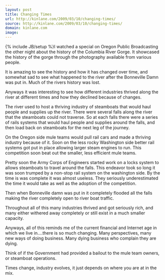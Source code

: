 ```yaml
---
layout: post
title: Changing Times
url: http://kinlane.com/2009/03/10/changing-times/
source: http://kinlane.com/2009/03/10/changing-times/
domain: kinlane.com
image: 
---
```

{% include JB/setup %}I watched a special on Oregon Public Broadcasting the other night about the history of the Columbia River Gorge. It showcased the history of the gorge through the photography available from various people.<p></p>
It is amazing to see the history and how it has changed over time, and somewhat sad to see what happened to the river after the Bonneville Damn was put in. Much of the rivers history was lost.<p></p>
Anyways it was interesting to see how different industries thrived along the river at different times and how they declined because of changes.<p></p>
The river used to host a thriving industry of steamboats that would haul people and supplies up the river. There were several falls along the river that the steamboats could not traverse. So at each falls there were a series of rails systems that would haul people and supplies around the falls, and then load back on steamboats for the next leg of the journey.<p></p>
On the Oregon side mule teams would pull rail cars and made a thriving industry because of it. Soon on the less rocky Washington side better rail systems got put in place allowing larger steam engines to run. This competition soon beat out the smaller, less efficient mule teams.<p></p>
Pretty soon the Army Corps of Engineers started work on a locks system to allows steamboats to travel around the falls. This endeavor took so long it was soon trumped by a non-stop rail system on the washington side. By the time is was complete it was almost useless. They seriously underestimated the time it would take as well as the adoption of the competition.<p></p>
Then when Bonneville damn was put in it completely flooded all the falls making the river completely open to river boat traffic.<p></p>
Throughout all of this many industries thrived and got seriously rich, and many either withered away completely or still exist in a much smaller capacity.<p></p>
Anyways, all of this reminds me of the current financial and Internet age in which we live in....there is so much changing. Many perspectives, many new ways of doing business. Many dying business who complain they are dying.<p></p>
Think of if the Government had provided a bailout to the mule team owners, or steamboat operations.<p></p>
Times change, industry evolves, it just depends on where you are at in the mix.